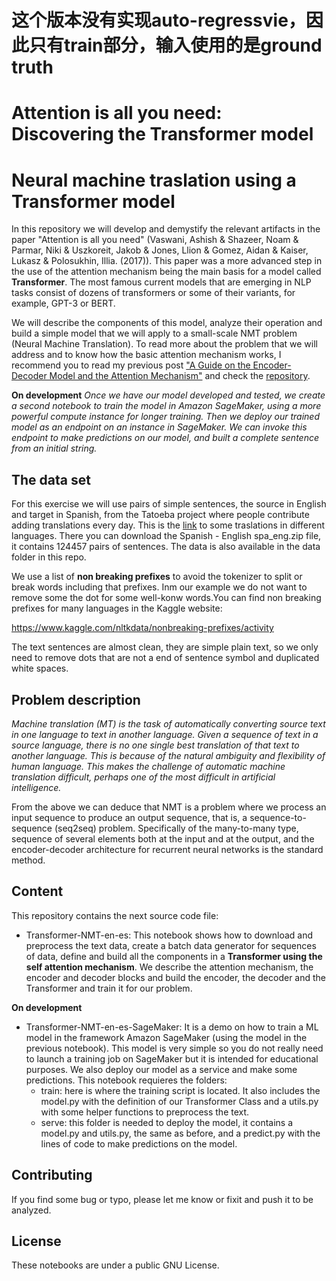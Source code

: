 # 这个版本没有实现auto-regressvie，因此只有train部分，输入使用的是ground truth

# Attention is all you need: Discovering the Transformer model

# Neural machine traslation using a Transformer model

In this repository we will develop and demystify the relevant artifacts in the paper "Attention is all you need" (Vaswani, Ashish & Shazeer, Noam & Parmar, Niki & Uszkoreit, Jakob & Jones, Llion & Gomez, Aidan & Kaiser, Lukasz & Polosukhin, Illia. (2017)). This paper was a more advanced step in the use of the attention mechanism being the main basis for a model called **Transformer**. The most famous current models that are emerging in NLP tasks consist of dozens of transformers or some of their variants, for example, GPT-3 or BERT.

We will describe the components of this model, analyze their operation and build a simple model that we will apply to a small-scale NMT problem (Neural Machine Translation). To read more about the problem that we will address and to know how the basic attention mechanism works, I recommend you to read my previous post [ "A Guide on the Encoder-Decoder Model and the Attention Mechanism"](https://medium.com/better-programming/a-guide-on-the-encoder-decoder-model-and-the-attention-mechanism-401c836e2cdb) and check the [ repository](https://github.com/edumunozsala/NMT-encoder-decoder-Attention).

**On development**
*Once we have our model developed and tested, we create a second notebook to train the model in Amazon SageMaker, using a more powerful compute instance for longer training. Then we deploy our trained model as an endpoint on an instance in SageMaker. We can invoke this endpoint to make predictions on our model, and built a complete sentence from an initial string.*

## The data set

For this exercise we will use pairs of simple sentences, the source in English and target in Spanish, from the Tatoeba project where people contribute adding translations every day. This is the [link](http://www.manythings.org/anki/) to some traslations in different languages. There you can download the Spanish - English spa_eng.zip file, it contains 124457 pairs of sentences. The data is also available in the data folder in this repo.

We use a list of **non breaking prefixes** to avoid the tokenizer to split or break words including that prefixes. Inm our example we do not want to remove some the dot for some well-konw words.You can find non breaking prefixes for many languages in the Kaggle website: 

https://www.kaggle.com/nltkdata/nonbreaking-prefixes/activity


The text sentences are almost clean, they are simple plain text, so we only need to remove dots that are not a end of sentence symbol and duplicated white spaces. 

## Problem description

*Machine translation (MT) is the task of automatically converting source text in one language to text in another language. Given a sequence of text in a source language, there is no one single best translation of that text to another language. This is because of the natural ambiguity and flexibility of human language. This makes the challenge of automatic machine translation difficult, perhaps one of the most difficult in artificial intelligence.*

From the above we can deduce that NMT is a problem where we process an input sequence to produce an output sequence, that is, a sequence-to-sequence (seq2seq) problem. Specifically of the many-to-many type, sequence of several elements both at the input and at the output, and the encoder-decoder architecture for recurrent neural networks is the standard method.

## Content
This repository contains the next source code file:
- Transformer-NMT-en-es: This notebook shows how to download and preprocess the text data, create a batch data generator for sequences of data, define and build all the components in a **Transformer using the self attention mechanism**. We describe the attention mechanism, the encoder and decoder blocks and build the encoder, the decoder and the Transformer and train it for our problem.

**On development**
- Transformer-NMT-en-es-SageMaker: It is a demo on how to train a ML model in the framework Amazon SageMaker (using the model in the previous notebook). This model is very simple so you do not really need to launch a training job on SageMaker but it is intended for educational purposes. We also deploy our model as a service and make some predictions. This notebook requieres the folders:
    - train: here is where the training script is located. It also includes the model.py with the definition of our Transformer Class and a utils.py with some helper functions to preprocess the text.
    - serve: this folder is needed to deploy the model, it contains a model.py and utils.py, the same as before, and a predict.py with the lines of code to make predictions on the model. 

## Contributing
If you find some bug or typo, please let me know or fixit and push it to be analyzed. 

## License

These notebooks are under a public GNU License.
